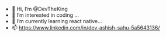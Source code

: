 - 👋 Hi, I’m @DevTheKing
- 👀 I’m interested in coding ...
- 🌱 I’m currently learning react native...
- 📫 https://www.linkedin.com/in/dev-ashish-sahu-5a5643136/

<!---
DevTheKing/DevTheKing is a ✨ special ✨ repository because its `README.md` (this file) appears on your GitHub profile.
You can click the Preview link to take a look at your changes.
--->
